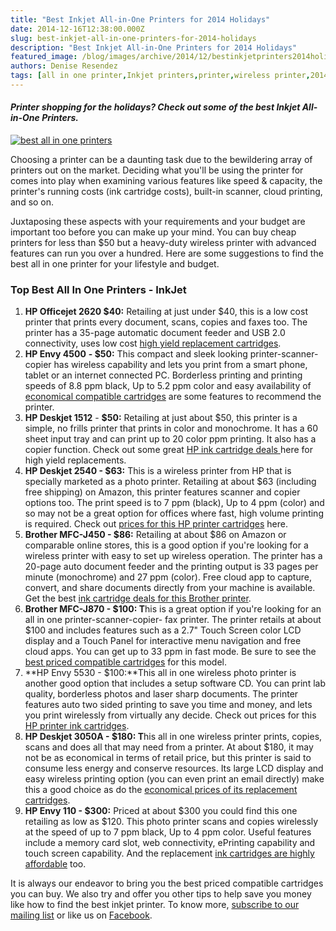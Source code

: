 ```yaml
---
title: "Best Inkjet All-in-One Printers for 2014 Holidays"
date: 2014-12-16T12:38:00.000Z
slug: best-inkjet-all-in-one-printers-for-2014-holidays
description: "Best Inkjet All-in-One Printers for 2014 Holidays"
featured_image: /blog/images/archive/2014/12/bestinkjetprinters2014holidays.jpg
authors: Denise Resendez
tags: [all in one printer,Inkjet printers,printer,wireless printer,2014 holidays,holidays,brother printers]
---
```


#### _Printer shopping for the holidays? Check out some of the best Inkjet All-in-One Printers._

[![best all in one printers](/blog/images/bestinkjetprinters2014holidays.jpg "Best All-in-One Printers for 2014")](/blog/images/bestinkjetprinters2014holidays.jpg)

Choosing a printer can be a daunting task due to the bewildering array of printers out on the market. Deciding what you'll be using the printer for comes into play when examining various features like speed & capacity, the printer's running costs (ink cartridge costs), built-in scanner, cloud printing, and so on. 

Juxtaposing these aspects with your requirements and your budget are important too before you can make up your mind. You can buy cheap printers for less than $50 but a heavy-duty wireless printer with advanced features can run you over a hundred. Here are some suggestions to find the best all in one printer for your lifestyle and budget.

### **Top Best All In One Printers - InkJet**

1. **HP Officejet 2620 $40:** Retailing at just under $40, this is a low cost printer that prints every document, scans, copies and faxes too. The printer has a 35-page automatic document feeder and USB 2.0 connectivity, uses low cost [high yield replacement cartridges](https://www.compandsave.com/hp/61xl-ink-cartridges/ch563wn-ch564wn-2-combo).
2. **HP Envy 4500** **\- $50:** This compact and sleek looking printer-scanner-copier has wireless capability and lets you print from a smart phone, tablet or an internet connected PC. Borderless printing and printing speeds of 8.8 ppm black, Up to 5.2 ppm color and easy availability of [economical compatible cartridges](https://www.compandsave.com/hp/61xl-ink-cartridges/ch563wn-ch564wn-2-combo) are some features to recommend the printer.
3. **HP Deskjet 1512** \- **$50:** Retailing at just about $50, this printer is a simple, no frills printer that prints in color and monochrome. It has a 60 sheet input tray and can print up to 20 color ppm printing. It also has a copier function. Check out some great [HP ink cartridge deals ](https://www.compandsave.com/hp/61xl-ink-cartridges/ch563wn-ch564wn-2-combo)here for high yield replacements.
4. **HP Deskjet 2540 - $63:** This is a wireless printer from HP that is specially marketed as a photo printer. Retailing at about $63 (including free shipping) on Amazon, this printer features scanner and copier options too. The print speed is to 7 ppm (black), Up to 4 ppm (color) and so may not be a great option for offices where fast, high volume printing is required. Check out [prices for this HP printer cartridges](https://www.compandsave.com/hp/61xl-ink-cartridges/ch563wn-ch564wn-2-combo) here.
5. **Brother MFC-J450 - $86:** Retailing at about $86 on Amazon or comparable online stores, this is a good option if you're looking for a wireless printer with easy to set up wireless operation. The printer has a 20-page auto document feeder and the printing output is 33 pages per minute (monochrome) and 27 ppm (color). Free cloud app to capture, convert, and share documents directly from your machine is available. Get the best [ink cartridge deals for this Brother printer](https://www.compandsave.com/brother/lc103-ink-cartridges/lc103-4-combo).
6. **Brother MFC-J870 - $100: T**his is a great option if you're looking for an all in one printer-scanner-copier- fax printer. The printer retails at about $100 and includes features such as a 2.7" Touch Screen color LCD display and a Touch Panel for interactive menu navigation and free cloud apps. You can get up to 33 ppm in fast mode. Be sure to see the [best priced compatible cartridges](https://www.compandsave.com/brother/lc103-ink-cartridges/lc103-4-combo) for this model.
7. **HP Envy 5530 - $100:**This all in one wireless photo printer is another good option that includes a setup software CD. You can print lab quality, borderless photos and laser sharp documents. The printer features auto two sided printing to save you time and money, and lets you print wirelessly from virtually any decide. Check out prices for this [HP printer ink cartridges](https://www.compandsave.com/hp/61xl-ink-cartridges/ch563wn-ch564wn-2-combo).
8. **HP Deskjet 3050A - $180: T**his all in one wireless printer prints, copies, scans and does all that may need from a printer. At about $180, it may not be as economical in terms of retail price, but this printer is said to consume less energy and conserve resources. Its large LCD display and easy wireless printing option (you can even print an email directly) make this a good choice as do the [economical prices of its replacement cartridges](https://www.compandsave.com/hp/61xl-ink-cartridges/ch563wn-ch564wn-2-combo).
9. **HP Envy 110 - $300:** Priced at about $300 you could find this one retailing as low as $120\. This photo printer scans and copies wirelessly at the speed of up to 7 ppm black, Up to 4 ppm color. Useful features include a memory card slot, web connectivity, ePrinting capability and touch screen capability. And the replacement [ink cartridges are highly affordable](https://www.compandsave.com/hp/61xl-ink-cartridges/ch563wn-ch564wn-2-combo) too.

It is always our endeavor to bring you the best priced compatible cartridges you can buy. We also try and offer you other tips to help save you money like how to find the best inkjet printer. To know more, [subscribe to our mailing list](https://www.compandsave.com/welcome/subscribe/) or like us on [Facebook](https://www.facebook.com/compandsave.ink).  